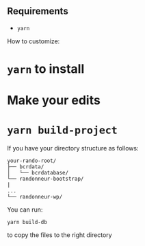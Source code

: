 ## Requirements

- `yarn`

How to customize:

# `yarn` to install

# Make your edits

# `yarn build-project`

If you have your directory structure as follows:

```
your-rando-root/
├── bcrdata/
│   └── bcrdatabase/
└── randonneur-bootstrap/
|
...
└── randonneur-wp/
```

You can run:

`yarn build-db`

to copy the files to the right directory
